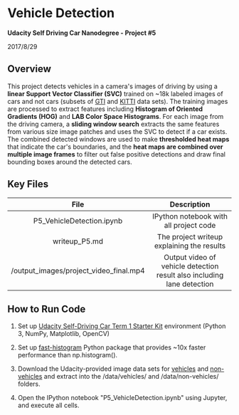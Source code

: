 # **Vehicle Detection**

**Udacity Self Driving Car Nanodegree - Project #5**

2017/8/29

## Overview

This project detects vehicles in a camera's images of driving by using a **linear Support Vector Classifier (SVC)** trained on ~18k labeled images of cars and not cars (subsets of [GTI](http://www.gti.ssr.upm.es/data/Vehicle_database.html) and [KITTI](http://www.cvlibs.net/datasets/kitti/) data sets).  The training images are processed to extract features including **Histogram of Oriented Gradients (HOG)** and **LAB Color Space Histograms**.  For each image from the driving camera, a **sliding window search** extracts the same features from various size image patches and uses the SVC to detect if a car exists.  The combined detected windows are used to make **thresholded heat maps** that indicate the car's boundaries, and the **heat maps are combined over multiple image frames** to filter out false positive detections and draw final bounding boxes around the detected cars.

## Key Files

| File 										|     Description	        												| 
|:-----------------------------------------:|:-------------------------------------------------------------------------:| 
| P5_VehicleDetection.ipynb					| IPython notebook with all project code 									| 
| writeup_P5.md								| The project writeup explaining the results								|
| /output_images/project_video_final.mp4	| Output video of vehicle detection result also including lane detection	|


## How to Run Code

1. Set up [Udacity Self-Driving Car Term 1 Starter Kit](https://github.com/udacity/CarND-Term1-Starter-Kit) environment (Python 3, NumPy, Matplotlib, OpenCV)

2. Set up [fast-histogram](https://github.com/astrofrog/fast-histogram) Python package that provides ~10x faster performance than np.histogram().

3. Download the Udacity-provided image data sets for [vehicles](https://s3.amazonaws.com/udacity-sdc/Vehicle_Tracking/vehicles.zip) and [non-vehicles](https://s3.amazonaws.com/udacity-sdc/Vehicle_Tracking/non-vehicles.zip) and extract into the /data/vehicles/ and /data/non-vehicles/ folders.

4. Open the IPython notebook "P5_VehicleDetection.ipynb" using Jupyter, and execute all cells.
